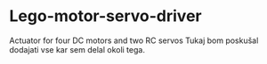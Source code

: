 # Lego-motor-servo-driver

Actuator for four DC motors and two RC servos
Tukaj bom poskušal dodajati vse kar sem delal okoli tega.
